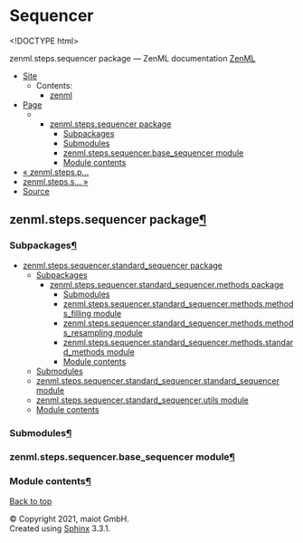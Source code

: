 # Sequencer

&lt;!DOCTYPE html&gt;

zenml.steps.sequencer package — ZenML documentation [ZenML](https://github.com/maiot-io/zenml/tree/6be0fdee8f24521c23cd6da945592183a59e7693/docs/sphinx_docs/_build/html/index.html)

* [Site](https://github.com/maiot-io/zenml/tree/6be0fdee8f24521c23cd6da945592183a59e7693/docs/sphinx_docs/_build/html/index.html)
  * Contents:
    * [zenml](https://github.com/maiot-io/zenml/tree/6be0fdee8f24521c23cd6da945592183a59e7693/docs/sphinx_docs/_build/html/modules.html)
* [Page](./)
  * * [zenml.steps.sequencer package](./)
      * [Subpackages](./#subpackages)
      * [Submodules](./#submodules)
      * [zenml.steps.sequencer.base\_sequencer module](./#zenml-steps-sequencer-base-sequencer-module)
      * [Module contents](./#module-contents)
* [ « zenml.steps.p...](../zenml.steps.preprocesser/zenml.steps.preprocesser.standard_preprocesser/zenml.steps.preprocesser.standard_preprocesser.methods.md)
* [ zenml.steps.s... »](https://github.com/maiot-io/zenml/tree/9364033c28407daa92b5af7bd7a9d27cf3255a5a/docs/book/api-reference/zenml/zenml.steps/zenml.steps.sequencer/zenml.steps.sequencer.standard_sequencer)
* [Source](https://github.com/maiot-io/zenml/tree/6be0fdee8f24521c23cd6da945592183a59e7693/docs/sphinx_docs/_build/html/_sources/zenml.steps.sequencer.rst.txt)

## zenml.steps.sequencer package[¶](./#zenml-steps-sequencer-package)

### Subpackages[¶](./#subpackages)

* [zenml.steps.sequencer.standard\_sequencer package](https://github.com/maiot-io/zenml/tree/9364033c28407daa92b5af7bd7a9d27cf3255a5a/docs/book/api-reference/zenml/zenml.steps/zenml.steps.sequencer/zenml.steps.sequencer.standard_sequencer)
  * [Subpackages](https://github.com/maiot-io/zenml/tree/9364033c28407daa92b5af7bd7a9d27cf3255a5a/docs/book/api-reference/zenml/zenml.steps/zenml.steps.sequencer/zenml.steps.sequencer.standard_sequencer#subpackages)
    * [zenml.steps.sequencer.standard\_sequencer.methods package](zenml.steps.sequencer.standard_sequencer/zenml.steps.sequencer.standard_sequencer.methods.md)
      * [Submodules](zenml.steps.sequencer.standard_sequencer/zenml.steps.sequencer.standard_sequencer.methods.md#submodules)
      * [zenml.steps.sequencer.standard\_sequencer.methods.methods\_filling module](zenml.steps.sequencer.standard_sequencer/zenml.steps.sequencer.standard_sequencer.methods.md#zenml-steps-sequencer-standard-sequencer-methods-methods-filling-module)
      * [zenml.steps.sequencer.standard\_sequencer.methods.methods\_resampling module](zenml.steps.sequencer.standard_sequencer/zenml.steps.sequencer.standard_sequencer.methods.md#zenml-steps-sequencer-standard-sequencer-methods-methods-resampling-module)
      * [zenml.steps.sequencer.standard\_sequencer.methods.standard\_methods module](zenml.steps.sequencer.standard_sequencer/zenml.steps.sequencer.standard_sequencer.methods.md#zenml-steps-sequencer-standard-sequencer-methods-standard-methods-module)
      * [Module contents](zenml.steps.sequencer.standard_sequencer/zenml.steps.sequencer.standard_sequencer.methods.md#module-contents)
  * [Submodules](https://github.com/maiot-io/zenml/tree/9364033c28407daa92b5af7bd7a9d27cf3255a5a/docs/book/api-reference/zenml/zenml.steps/zenml.steps.sequencer/zenml.steps.sequencer.standard_sequencer#submodules)
  * [zenml.steps.sequencer.standard\_sequencer.standard\_sequencer module](https://github.com/maiot-io/zenml/tree/9364033c28407daa92b5af7bd7a9d27cf3255a5a/docs/book/api-reference/zenml/zenml.steps/zenml.steps.sequencer/zenml.steps.sequencer.standard_sequencer#zenml-steps-sequencer-standard-sequencer-standard-sequencer-module)
  * [zenml.steps.sequencer.standard\_sequencer.utils module](https://github.com/maiot-io/zenml/tree/9364033c28407daa92b5af7bd7a9d27cf3255a5a/docs/book/api-reference/zenml/zenml.steps/zenml.steps.sequencer/zenml.steps.sequencer.standard_sequencer#zenml-steps-sequencer-standard-sequencer-utils-module)
  * [Module contents](https://github.com/maiot-io/zenml/tree/9364033c28407daa92b5af7bd7a9d27cf3255a5a/docs/book/api-reference/zenml/zenml.steps/zenml.steps.sequencer/zenml.steps.sequencer.standard_sequencer#module-contents)

### Submodules[¶](./#submodules)

### zenml.steps.sequencer.base\_sequencer module[¶](./#zenml-steps-sequencer-base-sequencer-module)

### Module contents[¶](./#module-contents)

[Back to top](./)

© Copyright 2021, maiot GmbH.  
Created using [Sphinx](http://sphinx-doc.org/) 3.3.1.

